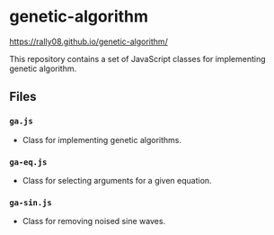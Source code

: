 # genetic-algorithm

https://rally08.github.io/genetic-algorithm/

This repository contains a set of JavaScript classes for implementing genetic algorithm.

## Files

### `ga.js`

- Class for implementing genetic algorithms.

### `ga-eq.js`

- Class for selecting arguments for a given equation.

### `ga-sin.js`

- Class for removing noised sine waves.

